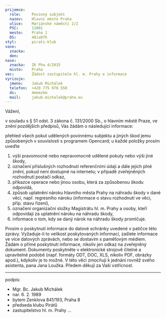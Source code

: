 ```yaml
---
prijemce: 
  role:     Povinný subjekt
  nazev:    Hlavní město Praha
  ulice:    Mariánské náměstí 2/2
  PSC:      11001
  mesto:    Praha 1
  DS:       48ia97h
styl:       pirati-klub
vase:
  znacka:   
  den:
nase:
  znacka:   ZK Pha 4/2015
  misto:    Praha
vec:        Žádost zastupitele hl. m. Prahy o informace
vyrizuje:   
  jmeno:    Jakub Michálek
  telefon:  +420 775 978 550
  ds:       4memzkm
  mail:     jakub.michalek@praha.eu
---
```


Vážení,

v souladu s § 51 odst. 3 zákona č. 131/2000 Sb., o hlavním městě Praze, ve znění pozdějších předpisů, Vás žádám o následující informace:

přehled všech pokut udělených povinnému subjektu a jiných škod jemu způsobených v souvislosti s programem Opencard; u každé položky prosím uveďte 

1. výši pravomocně nebo nepravomocně udělené pokuty nebo výši jiné škody, 
2. označení příslušných rozhodnutí referenčními údaji a dále jejich plné znění, pokud není dostupné na internetu; v případě zveřejněných rozhodnutí postačí odkaz,
3. příkazce operace nebo jinou osobu, která za způsobenou škodu odpovídá, 
4. způsob uplatnění nároku hlavního města Prahy na náhradu škody v dané věci, např. regresního nároku (informace o stavu rozhodnutí ve věci, příp. stavu řízení), 
5. označení organizační složky Magistrátu hl. m. Prahy a osoby, kteří odpovídají za uplatnění nároku na náhradu škody,
6. informace o tom, kdy se daný nárok na náhradu škody promlčuje.

Prosím o poskytnutí informace do datové schránky uvedené v patičce této zprávy. Vyžaduje-li to velikost poskytovaných informací, zašlete informace ve více datových zprávách, nebo se dostavím s paměťovým médiem. Žádám o přímé poskytnutí informace, nikoliv jen odkaz na zveřejněný dokument. Dokumenty poskytněte v elektronické strojově čitelné a upravitelné podobě (např. formáty ODT, DOC, XLS, nikoliv PDF, obrázky apod.), kdykoliv je to možné. V této věci zmocňuji k jednání rovněž svého asistenta, pana Jana Loužka. Předem děkuji za Vaši vstřícnost.

---
podpis: 
  - Mgr. Bc. Jakub Michálek
  - nar. 6. 2. 1989
  - bytem Zenklova 841/193, Praha 8
  - předseda klubu Pirátů
  - zastupitelstvo hl. m. Prahy
...
